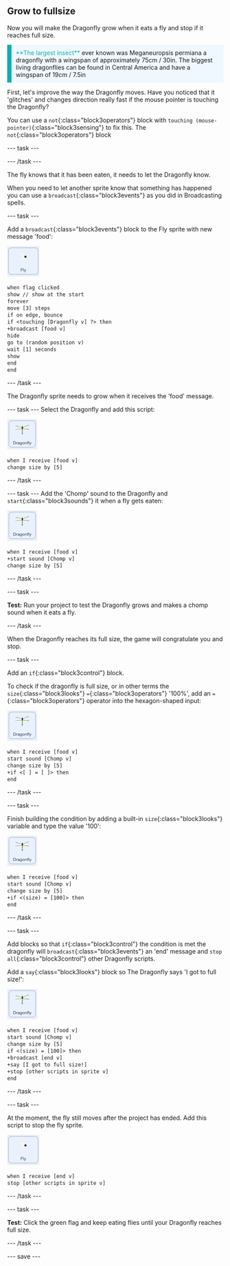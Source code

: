 ## Grow to fullsize

Now you will make the Dragonfly grow when it eats a fly and stop if it reaches full size.

<p style="border-left: solid; border-width:10px; border-color: #0faeb0; background-color: aliceblue; padding: 10px;">
<span style="color: #0faeb0">**The largest insect**</span> ever known was Meganeuropsis permiana a dragonfly with a wingspan of approximately 75cm / 30in. The biggest living dragonflies can be found in Central America and have a wingspan of 19cm / 7.5in</p>


First, let's improve the way the Dragonfly moves. Have you noticed that it 'glitches' and changes direction really fast if the mouse pointer is touching the Dragonfly?

You can use a `not`{:class="block3operators"} block with `touching (mouse-pointer)`{:class="block3sensing"} to fix this. The `not`{:class="block3operators"} block

--- task ---



--- /task ---


The fly knows that it has been eaten, it needs to let the Dragonfly know. 

When you need to let another sprite know that something has happened you can use a `broadcast`{:class="block3events"} as you did in Broadcasting spells.

--- task ---

Add a `broadcast`{:class="block3events"} block to the Fly sprite with new message 'food':

![](images/fly-icon.png)

```blocks3
when flag clicked
show // show at the start
forever
move [3] steps
if on edge, bounce
if <touching [Dragonfly v] ?> then
+broadcast [food v]
hide
go to (random position v)
wait [1] seconds
show
end
end
```
--- /task ---

The Dragonfly sprite needs to grow when it receives the 'food' message.

--- task ---
Select the Dragonfly and add this script:

![](images/dragonfly-icon.png)

```blocks3 
when I receive [food v]
change size by [5]
```

--- /task ---

--- task ---
Add the 'Chomp' sound to the Dragonfly and `start`{:class="block3sounds"} it when a fly gets eaten:

![](images/dragonfly-icon.png)

```blocks3 
when I receive [food v]
+start sound [Chomp v]
change size by [5]
```
--- /task ---

--- task ---

**Test:** Run your project to test the Dragonfly grows and makes a chomp sound when it eats a fly. 

--- /task ---

When the Dragonfly reaches its full size, the game will congratulate you and stop.

--- task ---

Add an `if`{:class="block3control"} block. 

To check if the dragonfly is full size, or in other terms the `size`{:class="block3looks"} `=`{:class="block3operators"} '100%', add an `=`{:class="block3operators"} operator into the hexagon-shaped input:

![](images/dragonfly-icon.png)

```blocks3
when I receive [food v]
start sound [Chomp v]
change size by [5]
+if <[ ] = [ ]> then
end
```
--- /task ---

--- task ---

Finish building the condition by adding a built-in `size`{:class="block3looks"} variable and type the value '100':

![](images/dragonfly-icon.png)

```blocks3
when I receive [food v]
start sound [Chomp v]
change size by [5]
+if <(size) = [100]> then
end
```
--- /task ---

--- task ---

Add blocks so that `if`{:class="block3control"} the condition is met the dragonfly will `broadcast`{:class="block3events"} an 'end' message and `stop all`{:class="block3control"} other Dragonfly scripts. 

Add a `say`{:class="block3looks"} block so The Dragonfly says 'I got to full size!':

![](images/dragonfly-icon.png)

```blocks3
when I receive [food v]
start sound [Chomp v]
change size by [5]
if <(size) = [100]> then
+broadcast [end v]
+say [I got to full size!]
+stop [other scripts in sprite v]
end
```
--- /task ---

--- task ---

At the moment, the fly still moves after the project has ended. Add this script to stop the fly sprite. 

![](images/fly-icon.png)

```blocks3
when I receive [end v]
stop [other scripts in sprite v]
```

--- /task ---

--- task ---

**Test:** Click the green flag and keep eating flies until your Dragonfly reaches full size.

--- /task ---

--- save ---